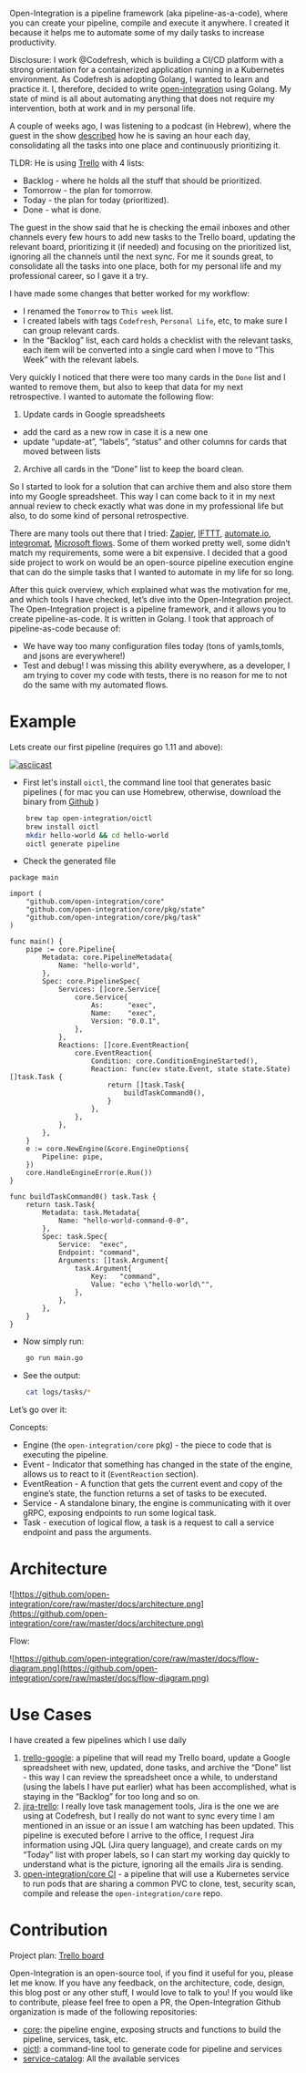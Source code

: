 Open-Integration is a pipeline framework (aka pipeline-as-a-code), where you can create your pipeline, compile and execute it anywhere.  I created it because it helps me to automate some of my daily tasks to increase productivity.

Disclosure: I work @Codefresh, which is building a CI/CD platform with a strong orientation for a containerized application running in a Kubernetes environment. As Codefresh is adopting Golang, I wanted to learn and practice it. I, therefore, decided to write [open-integration](https://github.com/open-integration/core) using Golang. My state of mind is all about automating anything that does not require my intervention, both at work and in my personal life.

A couple of weeks ago, I was listening to a podcast (in Hebrew), where the guest in the show [described](https://barav.co/another-hour/) how he is saving an hour each day, consolidating all the tasks into one place and continuously prioritizing it.

TLDR: He is using [Trello](https://trello.com/) with 4 lists:

- Backlog - where he holds all the stuff that should be prioritized.
- Tomorrow - the plan for tomorrow.
- Today - the plan for today (prioritized).
- Done - what is done.

The guest in the show said that he is checking the email inboxes and other channels every few hours to add new tasks to the Trello board, updating the relevant board, prioritizing it (if needed) and focusing on the prioritized list, ignoring all the channels until the next sync. For me it sounds great, to consolidate all the tasks into one place, both for my personal life and my professional career, so I gave it a try.

I have made some changes that better worked for my workflow:

- I renamed the `Tomorrow` to `This week` list.
- I created labels with tags `Codefresh`, `Personal Life`, etc, to make sure I can group relevant cards.
- In the “Backlog” list, each card holds a checklist with the relevant tasks, each item will be converted into a single card when I move to “This Week” with the relevant labels.

Very quickly I noticed that there were too many cards in the `Done` list and I wanted to remove them, but also to keep that data for my next retrospective. I wanted to automate the following flow:

1. Update cards in Google spreadsheets
- add the card as a new row in case it is a new one
- update “update-at”, “labels”, “status” and other columns for cards that moved between lists
2. Archive all cards in the “Done” list to keep the board clean.

So I started to look for a solution that can archive them and also store them into my Google spreadsheet. This way I can come back to it in my next annual review to check exactly what was done in my professional life but also, to do some kind of personal retrospective.

There are many tools out there that I tried: [Zapier](https://zapier.com/), [IFTTT](https://ifttt.com/), [automate.io](https://automate.io/), [integromat](https://www.integromat.com/), [Microsoft flows](https://flow.microsoft.com/en-us/). Some of them worked pretty well, some didn’t match my requirements, some were a bit expensive. I decided that a good side project to work on would be an open-source pipeline execution engine that can do the simple tasks that I wanted to automate in my life for so long.

After this quick overview, which explained what was the motivation for me, and which tools I have checked, let’s dive into the Open-Integration project. The Open-Integration project is a pipeline framework, and it allows you to create pipeline-as-code. It is written in Golang. I took that approach of pipeline-as-code because of:

- We have way too many configuration files today (tons of yamls,tomls, and jsons are everywhere!)
- Test and debug! I was missing this ability everywhere, as a developer, I am trying to cover my code with tests, there is no reason for me to not do the same with my automated flows.

# Example

Lets create our first pipeline (requires go 1.11 and above):

[![asciicast](https://asciinema.org/a/312592.svg)](https://asciinema.org/a/312592)

- First let's install `oictl`, the command line tool that generates basic pipelines ( for mac you can use Homebrew, otherwise, download the binary from [Github](https://github.com/open-integration/oictl/releases) )
```bash
    brew tap open-integration/oictl
    brew install oictl
    mkdir hello-world && cd hello-world
    oictl generate pipeline
```
- Check the generated file
```golang
package main

import (
	"github.com/open-integration/core"
	"github.com/open-integration/core/pkg/state"
	"github.com/open-integration/core/pkg/task"
)

func main() {
	pipe := core.Pipeline{
		Metadata: core.PipelineMetadata{
			Name: "hello-world",
		},
		Spec: core.PipelineSpec{
			Services: []core.Service{
				core.Service{
					As:      "exec",
					Name:    "exec",
					Version: "0.0.1",
				},
			},
			Reactions: []core.EventReaction{
				core.EventReaction{
					Condition: core.ConditionEngineStarted(),
					Reaction: func(ev state.Event, state state.State) []task.Task {
						return []task.Task{
							buildTaskCommand0(),
						}
					},
				},
			},
		},
	}
	e := core.NewEngine(&core.EngineOptions{
		Pipeline: pipe,
	})
	core.HandleEngineError(e.Run())
}

func buildTaskCommand0() task.Task {
	return task.Task{
		Metadata: task.Metadata{
			Name: "hello-world-command-0-0",
		},
		Spec: task.Spec{
			Service:  "exec",
			Endpoint: "command",
			Arguments: []task.Argument{
				task.Argument{
					Key:   "command",
					Value: "echo \"hello-world\"",
				},
			},
		},
	}
}
```
- Now simply run:
```bash
    go run main.go
```
- See the output:
```bash
    cat logs/tasks/*
```
Let’s go over it:

Concepts:

- Engine (the `open-integration/core` pkg) - the piece to code that is executing the pipeline.
- Event - Indicator that something has changed in the state of the engine, allows us to react to it (`EventReaction` section).
- EventReation - A function that gets the current event and copy of the engine’s state, the function returns a set of tasks to be executed.
- Service - A standalone binary, the engine is communicating with it over gRPC, exposing endpoints to run some logical task.
- Task - execution of logical flow, a task is a request to call a service endpoint and pass the arguments.

# Architecture

![https://github.com/open-integration/core/raw/master/docs/architecture.png](https://github.com/open-integration/core/raw/master/docs/architecture.png)

Flow:

![https://github.com/open-integration/core/raw/master/docs/flow-diagram.png](https://github.com/open-integration/core/raw/master/docs/flow-diagram.png)

# Use Cases

I have created a few pipelines which I use daily

1. [trello-google](https://github.com/olegsu/trello-sync): a pipeline that will read my Trello board, update a Google spreadsheet with new, updated, done tasks, and archive the “Done” list - this way I can review the spreadsheet once a while, to understand (using the labels I have put earlier) what has been accomplished, what is staying in the “Backlog” for too long and so on.
2. [jira-trello](https://github.com/olegsu/jira-sync): I really love task management tools, Jira is the one we are using at Codefresh, but I really do not want to sync every time I am mentioned in an issue or an issue I am watching has been updated. This pipeline is executed before I arrive to the office, I request Jira information using JQL (Jira query language), and create cards on my “Today” list with proper labels, so I can start my working day quickly to understand what is the picture, ignoring all the emails Jira is sending.
3. [open-integration/core CI](https://github.com/open-integration/core-ci-pipeline) - a pipeline that will use a Kubernetes service to run pods that are sharing a common PVC to clone, test, security scan, compile and release the `open-integration/core` repo.

# Contribution

Project plan: [Trello board](https://trello.com/b/BcAwtJXr/open-integration)

Open-Integration is an open-source tool, if you find it useful for you, please let me know. If you have any feedback, on the architecture, code, design, this blog post or any other stuff, I would love to talk to you! If you would like to contribute, please feel free to open a PR, the Open-Integration Github organization is made of the following repositories:

- [core](https://github.com/open-integration/core): the pipeline engine, exposing structs and functions to build the pipeline, services, task, etc.
- [oictl](https://github.com/open-integration/oictl): a command-line tool to generate code for pipeline and services
- [service-catalog](https://github.com/open-integration/service-catalog): All the available services
